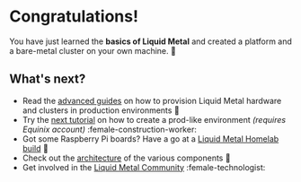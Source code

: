 # Congratulations!

You have just learned the **basics of Liquid Metal** and created a platform and a bare-metal cluster on your own machine. :tada:

## What's next?

- Read the [advanced guides](/docs/category/guides) on how to provision Liquid Metal hardware and clusters in production environments :mechanical_arm:
- Try the [next tutorial](/docs/category/tutorial-equinix-platform) on how to create a prod-like environment _(requires Equinix account)_ :female-construction-worker:
- Got some Raspberry Pi boards? Have a go at a [Liquid Metal Homelab build](https://warehouse-13.github.io/cosmic/docs/intro) :guitar:
- Check out the [architecture](/docs/category/architecture) of the various components :electric_plug:
- Get involved in the [Liquid Metal Community](/docs/community) :female-technologist:
